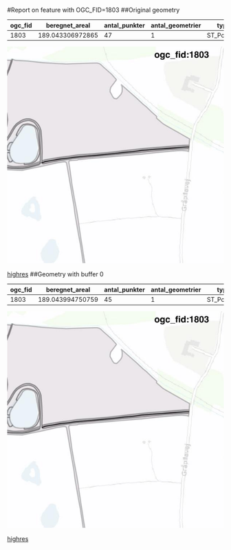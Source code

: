 #Report on feature with OGC_FID=1803
##Original geometry



| ogc_fid |  beregnet_areal  | antal_punkter | antal_geometrier |    type    |
|---------|------------------|---------------|------------------|------------|
|    1803 | 189.043306972865 |            47 |                1 | ST_Polygon|
![geom](../images/1803_invalid.jpg)


[highres](https://raw.githubusercontent.com/Septima/herlev/master/images/1803_invalid_highres.jpg)
##Geometry with buffer 0



| ogc_fid |  beregnet_areal  | antal_punkter | antal_geometrier |    type    |
|---------|------------------|---------------|------------------|------------|
|    1803 | 189.043994750759 |            45 |                1 | ST_Polygon|
![geom](../images/1803_buffer0.jpg)


[highres](https://raw.githubusercontent.com/Septima/herlev/master/images/1803_buffer0_highres.jpg)

